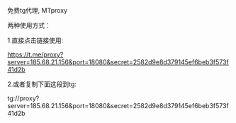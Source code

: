 免费tg代理, MTproxy

两种使用方式：

1.直接点击链接使用:

https://t.me/proxy?server=185.68.21.156&port=18080&secret=2582d9e8d379145ef6beb3f573f41d2b

2.或者复制下面这段到tg:

tg://proxy?server=185.68.21.156&port=18080&secret=2582d9e8d379145ef6beb3f573f41d2b
